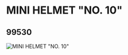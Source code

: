 # MINI HELMET "NO. 10"
## 99530
![MINI HELMET "NO. 10"](https://lc-www-live-s.legocdn.com/media/bricks/5/2/4651325.jpg)